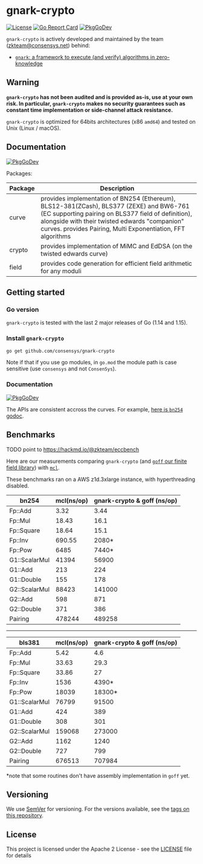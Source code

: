 # gnark-crypto

[![License](https://img.shields.io/badge/license-Apache%202-blue)](LICENSE)  [![Go Report Card](https://goreportcard.com/badge/github.com/consensys/gnark-crypto)](https://goreportcard.com/badge/github.com/consensys/gnark-crypto) [![PkgGoDev](https://pkg.go.dev/badge/mod/github.com/consensys/gnark-crypto)](https://pkg.go.dev/mod/github.com/consensys/gnark-crypto)


`gnark-crypto` is actively developed and maintained by the team (zkteam@consensys.net) behind:
* [`gnark`: a framework to execute (and verify) algorithms in zero-knowledge](https://github.com/consensys/gnark) 


## Warning
**`gnark-crypto` has not been audited and is provided as-is, use at your own risk. In particular, `gnark-crypto` makes no security guarantees such as constant time implementation or side-channel attack resistance.**

`gnark-crypto` is optimized for 64bits architectures (x86 `amd64`) and tested on Unix (Linux / macOS).

## Documentation

[![PkgGoDev](https://pkg.go.dev/badge/mod/github.com/consensys/gnark-crypto)](https://pkg.go.dev/mod/github.com/consensys/gnark-crypto)

Packages:

| Package  | Description |
| ------------- | ------------- |
| curve  |  provides implementation of BN254 (Ethereum), BLS12-381(ZCash), BLS377 (ZEXE) and BW6-761 (EC supporting pairing on BLS377 field of definition), alongside with their twisted edwards "companion" curves. provides Pairing, Multi Exponentiation, FFT algorithms  |
| crypto  | provides implementation of MiMC and EdDSA (on the twisted edwards curve) |
| field  |  provides code generation for efficient field arithmetic for any moduli |


## Getting started

### Go version

`gnark-crypto` is tested with the last 2 major releases of Go (1.14 and 1.15).

### Install `gnark-crypto` 

```bash
go get github.com/consensys/gnark-crypto
```

Note if that if you use go modules, in `go.mod` the module path is case sensitive (use `consensys` and not `ConsenSys`).

### Documentation
[![PkgGoDev](https://pkg.go.dev/badge/mod/github.com/consensys/gnark-crypto)](https://pkg.go.dev/mod/github.com/consensys/gnark-crypto)

The APIs are consistent accross the curves. For example, [here is `bn254` godoc](https://pkg.go.dev/github.com/consensys/gnark-crypto/bn254#pkg-overview).

## Benchmarks

TODO point to https://hackmd.io/@zkteam/eccbench

Here are our measurements comparing `gnark-crypto` (and [`goff` our finite field library](https://github.com/consensys/gnark-crypto)) with [`mcl`](https://github.com/herumi/mcl).

These benchmarks ran on a AWS z1d.3xlarge instance, with hyperthreading disabled. 

|bn254|mcl(ns/op)|gnark-crypto & goff (ns/op)|
| -------- | -------- | -------- |
|Fp::Add	|3.32|	3.44|
|Fp::Mul	|18.43|	16.1|
|Fp::Square	|18.64|	15.1|
|Fp::Inv	|690.55	|2080*|
|Fp::Pow	|6485|	7440*|
|G1::ScalarMul|	41394|	56900|
|G1::Add	|213|	224|
|G1::Double	|155|	178|
|G2::ScalarMul|	88423|	141000|
|G2::Add	|598|	871|
|G2::Double	|371|	386|
|Pairing	|478244	|489258|


----


|bls381|mcl(ns/op)|gnark-crypto & goff (ns/op)|
| -------- | -------- | -------- |
|Fp::Add	|5.42|	4.6|
|Fp::Mul	|33.63|	29.3|
|Fp::Square	|33.86|	27|
|Fp::Inv	|1536	|4390*|
|Fp::Pow	|18039|	18300*|
|G1::ScalarMul|	76799|	91500|
|G1::Add	|424|	389|
|G1::Double	|308|	301|
|G2::ScalarMul|	159068|	273000|
|G2::Add	|1162|	1240|
|G2::Double	|727|	799|
|Pairing	|676513	|707984|

*note that some routines don't have assembly implementation in `goff` yet.


## Versioning

We use [SemVer](http://semver.org/) for versioning. For the versions available, see the [tags on this repository](https://github.com/consensys/gnark-crypto/tags). 


## License

This project is licensed under the Apache 2 License - see the [LICENSE](LICENSE) file for details
